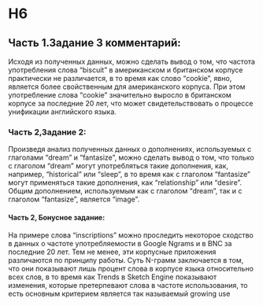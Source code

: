 # H6
## Часть 1.Задание 3 комментарий:
Исходя из полученных данных, можно сделать вывод о том, что частота употребления слова “biscuit” в американском и британском корпусе практически не различается, в то время как слово “cookie”, явно, является более свойственным для американского корпуса. При этом употребление слова “cookie” значительно выросло в британском корпусе за последние 20 лет, что может свидетельствовать о процессе унификации английского языка.
### Часть 2,Задание 2:
Произведя анализ полученных данных о дополнениях, используемых с глаголами “dream” и “fantasize”, можно сделать вывод о том, что только с глаголом “dream” могут употребляться такие дополнения, как, например, “historical” или “sleep”, в то время как с глаголом “fantasize” могут применяться такие дополнения, как “relationship” или “desire”.  Общим дополнением, используемым как с глаголом “dream”, так и с глаголом “fantasize”, является “image”.
#### Часть 2, Бонусное задание:
На примере слова “inscriptions” можно проследить некоторое сходство в данных о частоте употребляемости в Google Ngrams и в BNC за последние 20 лет. Тем не менее, эти корпусные приложения различаются по принципу работы. Суть N-грамм заключается в том, что они показывают лишь процент слова в корпусе языка относительно всех слов, в то время как Trends в Sketch Engine показывают изменения, которые претерпевают слова в частоте использования, то есть основным критерием является так называемый growing use
